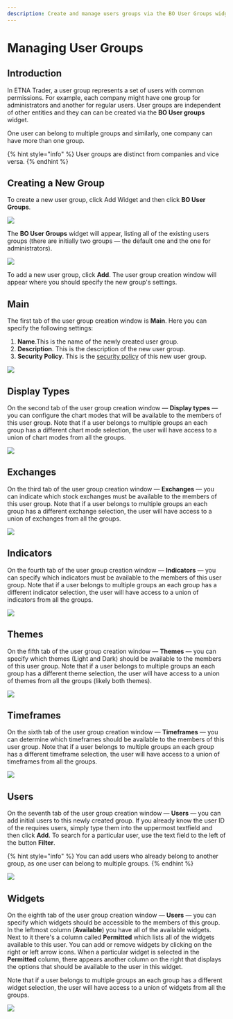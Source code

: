 ```yaml
---
description: Create and manage users groups via the BO User Groups widget
---
```


# Managing User Groups

## Introduction

In ETNA Trader, a user group represents a set of users with common permissions. For example, each company might have one group for administrators and another for regular users. User groups are independent of other entities and they can can be created via the **BO User groups** widget.

One user can belong to multiple groups and similarly, one company can have more than one group.

{% hint style="info" %}
User groups are distinct from companies and vice versa.
{% endhint %}

## Creating a New Group

To create a new user group, click Add Widget and then click **BO User Groups**.

![](../../.gitbook/assets/screenshot-2019-01-21-at-18.17.52.png)

The **BO User Groups** widget will appear, listing all of the existing users groups \(there are initially two groups — the default one and the one for administrators\).

![](../../.gitbook/assets/screenshot-2019-01-21-at-18.30.28.png)

To add a new user group, click **Add**. The user group creation window will appear where you should specify the new group's settings.

## Main

The first tab of the user group creation window is **Main**. Here you can specify the following settings:

1. **Name**.This is the name of the newly created user group.
2. **Description**. This is the description of the new user group.
3. **Security Policy**. This is the [security policy](system-security-policies.md) of this new user group.

![](../../.gitbook/assets/screenshot-2019-01-21-at-18.34.08.png)

## Display Types

On the second tab of the user group creation window — **Display types** — you can configure the chart modes that will be available to the members of this user group. Note that if a user belongs to multiple groups an each group has a different chart mode selection, the user will have access to a union of chart modes from all the groups.

![](../../.gitbook/assets/screenshot-2019-01-21-at-18.50.00.png)

## Exchanges

On the third tab of the user group creation window — **Exchanges** — you can indicate which stock exchanges must be available to the members of this user group. Note that if a user belongs to multiple groups an each group has a different exchange selection, the user will have access to a union of exchanges from all the groups.

![](../../.gitbook/assets/screenshot-2019-01-21-at-19.31.03.png)

## Indicators

On the fourth tab of the user group creation window — **Indicators** — you can specify which indicators must be available to the members of this user group. Note that if a user belongs to multiple groups an each group has a different indicator selection, the user will have access to a union of indicators from all the groups.

![](../../.gitbook/assets/screenshot-2019-01-21-at-20.03.35.png)

## Themes

On the fifth tab of the user group creation window — **Themes** — you can specify which themes \(Light and Dark\) should be available to the members of this user group. Note that if a user belongs to multiple groups an each group has a different theme selection, the user will have access to a union of themes from all the groups \(likely both themes\).

![](../../.gitbook/assets/screenshot-2019-01-21-at-20.11.54.png)

## Timeframes

On the sixth tab of the user group creation window — **Timeframes** — you can determine which timeframes should be available to the members of this user group. Note that if a user belongs to multiple groups an each group has a different timeframe selection, the user will have access to a union of timeframes from all the groups.

![](../../.gitbook/assets/screenshot-2019-01-21-at-20.12.06.png)

## Users

On the seventh tab of the user group creation window — **Users** — you can add initial users to this newly created group. If you already know the user ID of the requires users, simply type them into the uppermost textfield and then click **Add**. To search for a particular user, use the text field to the left of the button **Filter**.

{% hint style="info" %}
You can add users who already belong to another group, as one user can belong to multiple groups.
{% endhint %}

![](../../.gitbook/assets/screenshot-2019-01-21-at-20.13.04.png)

## Widgets

On the eighth tab of the user group creation window — **Users** — you can specify which widgets should be accessible to the members of this group. In the leftmost column \(**Available**\) you have all of the available widgets. Next to it there's a column called **Permitted** which lists all of the widgets available to this user. You can add or remove widgets by clicking on the right or left arrow icons. When a particular widget is selected in the **Permitted** column, there appears another column on the right that displays the options that should be available to the user in this widget.

Note that if a user belongs to multiple groups an each group has a different widget selection, the user will have access to a union of widgets from all the groups.

![](../../.gitbook/assets/screenshot-2019-01-21-at-20.21.42.png)

